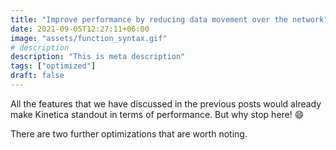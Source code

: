 ```yaml
---
title: "Improve performance by reducing data movement over the network"
date: 2021-09-05T12:27:11+06:00
image: "assets/function_syntax.gif"
# description
description: "This is meta description"
tags: ["optimized"]
draft: false
---
```


All the features that we have discussed in the previous posts would already make Kinetica standout in terms of performance. But why stop here! 😄

There are two further optimizations that are worth noting.